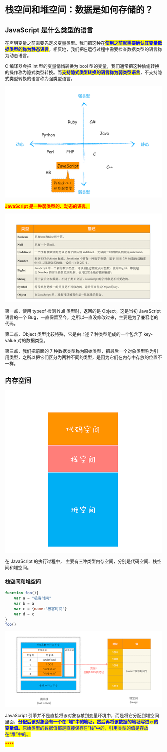# 栈空间和堆空间：数据是如何存储的？

## ​JavaScript 是什么类型的语言

在声明变量之前需要先定义变量类型。我们把这种在<mark style="color:blue;">**使用之前就需要确认其变量数据类型的称为静态语言**</mark>。相反地，我们把在运行过程中需要检查数据类型的语言称为动态语言。

C 编译器会把 int 型的变量悄悄转换为 bool 型的变量，我们通常把这种偷偷转换的操作称为隐式类型转换。而<mark style="color:blue;">**支持隐式类型转换的语言称为弱类型语言**</mark>，不支持隐式类型转换的语言称为强类型语言。

![](<../.gitbook/assets/image (88).png>)

<mark style="color:red;">**JavaScript 是一种弱类型的、动态的语言。**</mark>

<mark style="color:red;">****</mark>![](<../.gitbook/assets/image (68).png>)<mark style="color:red;">****</mark>

第一点，使用 typeof 检测 Null 类型时，返回的是 Object。这是当初 JavaScript 语言的一个 Bug，一直保留至今，之所以一直没修改过来，主要是为了兼容老的代码。

第二点，Object 类型比较特殊，它是由上述 7 种类型组成的一个包含了 key-value 对的数据类型。

第三点，我们把前面的 7 种数据类型称为原始类型，把最后一个对象类型称为引用类型，之所以把它们区分为两种不同的类型，是因为它们在内存中存放的位置不一样。

## 内存空间

![](<../.gitbook/assets/image (77).png>)

在 JavaScript 的执行过程中， 主要有三种类型内存空间，分别是代码空间、栈空间和堆空间。

### 栈空间和堆空间

```javascript
function foo(){
    var a = "极客时间"
    var b = a
    var c = {name:"极客时间"}
    var d = c
}
foo()
```

![](<../.gitbook/assets/image (78).png>)

JavaScript 引擎并不是直接将该对象存放到变量环境中，而是将它分配到堆空间里面，<mark style="color:blue;">**分配后该对象会有一个在“堆”中的地址，然后再将该数据的地址写进 c 的变量值。**</mark><mark style="color:blue;">原始类型的数据值都是直接保存在“栈”中的，引用类型的值是存放在“堆”中的。</mark>

<mark style="color:red;">****</mark>

